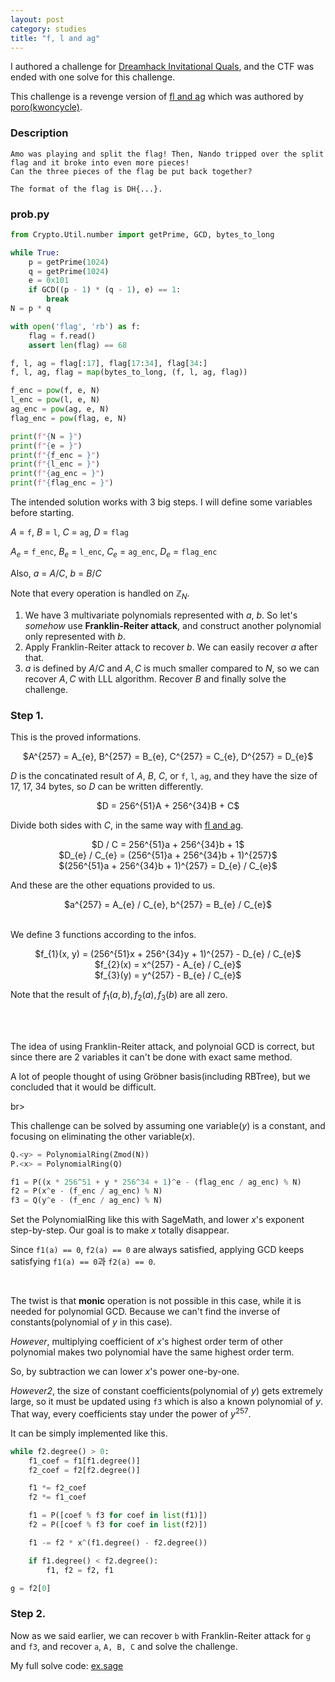 ```yaml
---
layout: post
category: studies
title: "f, l and ag"
---
```


I authored a challenge for [Dreamhack Invitational Quals](https://ctftime.org/event/2309), and the CTF was 
ended with one solve for this challenge.

This challenge is a revenge version of [fl and ag](https://dreamhack.io/wargame/challenges/939) which was authored by [poro(kwoncycle)](https://kwoncycle.tistory.com/).

### Description
```
Amo was playing and split the flag! Then, Nando tripped over the split flag and it broke into even more pieces!
Can the three pieces of the flag be put back together?

The format of the flag is DH{...}.
```

### prob.py
```python
from Crypto.Util.number import getPrime, GCD, bytes_to_long

while True:
    p = getPrime(1024)
    q = getPrime(1024)
    e = 0x101
    if GCD((p - 1) * (q - 1), e) == 1:
        break
N = p * q

with open('flag', 'rb') as f:
    flag = f.read()
    assert len(flag) == 68

f, l, ag = flag[:17], flag[17:34], flag[34:]
f, l, ag, flag = map(bytes_to_long, (f, l, ag, flag))

f_enc = pow(f, e, N)
l_enc = pow(l, e, N)
ag_enc = pow(ag, e, N)
flag_enc = pow(flag, e, N)

print(f"{N = }")
print(f"{e = }")
print(f"{f_enc = }")
print(f"{l_enc = }")
print(f"{ag_enc = }")
print(f"{flag_enc = }")
```

The intended solution works with 3 big steps. I will define some variables before starting.

$A$ = `f`, $B$ = `l`, $C$ = `ag`, $D$ = `flag`

$A_{e}$ = `f_enc`, $B_{e}$ = `l_enc`, $C_{e}$ = `ag_enc`, $D_{e}$ = `flag_enc`

Also, $a$ = $A / C$, $b$ = $B / C$

Note that every operation is handled on $\mathbb{Z}_N$.

1. We have 3 multivariate polynomials represented with $a$, $b$. So let's *somehow* use **Franklin-Reiter attack**, and construct another polynomial only represented with $b$.
2. Apply Franklin-Reiter attack to recover $b$. We can easily recover $a$ after that.
3. $a$ is defined by $A / C$ and $A, C$ is much smaller compared to $N$, so we can recover $A, C$ with LLL algorithm. Recover $B$ and finally solve the challenge.

### Step 1.
This is the proved informations.

<center>$A^{257} = A_{e}, B^{257} = B_{e}, C^{257} = C_{e}, D^{257} = D_{e}$</center>

$D$ is the concatinated result of $A$, $B$, $C$, or `f`, `l`, `ag`, and they have the size of 17, 17, 34 bytes, so $D$ can be written differently.

<center>$D = 256^{51}A + 256^{34}B + C$</center>

Divide both sides with $C$, in the same way with [fl and ag](https://dreamhack.io/wargame/challenges/939).

<center>$D / C = 256^{51}a + 256^{34}b + 1$</center>
<center>$D_{e} / C_{e} = (256^{51}a + 256^{34}b + 1)^{257}$</center>
<center>$(256^{51}a + 256^{34}b + 1)^{257} = D_{e} / C_{e}$</center>

And these are the other equations provided to us.

<center>$a^{257} = A_{e} / C_{e}, b^{257} = B_{e} / C_{e}$</center>

<br>

We define 3 functions according to the infos.

<center>$f_{1}(x, y) = (256^{51}x + 256^{34}y + 1)^{257} - D_{e} / C_{e}$</center>
<center>$f_{2}(x) = x^{257} - A_{e} / C_{e}$</center>
<center>$f_{3}(y) = y^{257} - B_{e} / C_{e}$</center>

Note that the result of $f_{1}(a, b), f_{2}(a), f_{3}(b)$ are all zero.

<br><br>

The idea of using Franklin-Reiter attack, and polynoial GCD is correct, but since there are 2 variables it can't be done with exact same method.

A lot of people thought of using Gröbner basis(including RBTree), but we concluded that it would be difficult.

br>

This challenge can be solved by assuming one variable($y$) is a constant, and focusing on eliminating the other variable($x$).


```python
Q.<y> = PolynomialRing(Zmod(N))
P.<x> = PolynomialRing(Q)

f1 = P((x * 256^51 + y * 256^34 + 1)^e - (flag_enc / ag_enc) % N)
f2 = P(x^e - (f_enc / ag_enc) % N)
f3 = Q(y^e - (f_enc / ag_enc) % N)
```

Set the PolynomialRing like this with SageMath, and lower $x$'s exponent step-by-step. Our goal is to make $x$ totally disappear.

Since `f1(a) == 0`, `f2(a) == 0` are always satisfied, applying GCD keeps satisfying `f1(a) == 0`과 `f2(a) == 0`.

<br>

The twist is that **monic** operation is not possible in this case, while it is needed for polynomial GCD. Because we can't find the inverse of constants(polynomial of $y$ in this case).

*However*, multiplying coefficient of $x$'s highest order term of other polynomial makes two polynomial have the same highest order term.

So, by subtraction we can lower $x$'s power one-by-one.

*However2*, the size of constant coefficients(polynomial of $y$) gets extremely large, so it must be updated using `f3` which is also a known polynomial of $y$. That way, every coefficients stay under the power of $y^{257}$.

It can be simply implemented like this.

```python
while f2.degree() > 0:
    f1_coef = f1[f1.degree()]
    f2_coef = f2[f2.degree()]

    f1 *= f2_coef
    f2 *= f1_coef

    f1 = P([coef % f3 for coef in list(f1)])
    f2 = P([coef % f3 for coef in list(f2)])

    f1 -= f2 * x^(f1.degree() - f2.degree())

    if f1.degree() < f2.degree():
        f1, f2 = f2, f1

g = f2[0]
```

### Step 2.
Now as we said earlier, we can recover `b` with Franklin-Reiter attack for `g` and `f3`, and recover `a`, `A, B, C` and solve the challenge.

My full solve code: [ex.sage](https://github.com/soon-haari/my-ctf-challenges/blob/main/2024-dreamhack-invitational/f%2C%20l%20and%20ag/private/ex.sage)
